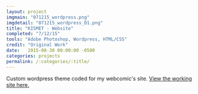 ```yaml
---
layout: project
imgmain: "071215_wordpress.png"
imgdetail: "071215_wordpress_D1.png"
title: "KISMET - Website"
completed: "7/12/15"
tools: "Adobe Photoshop, Wordpress, HTML/CSS"
credit: "Original Work"
date:   2015-08-30 00:00:00 -0500
categories: projects
permalink: /:categories/:title/
---
```

Custom wordpress theme coded for my webcomic's site. <a href="http://www.kismet-comic.com">View the working site here.</a>